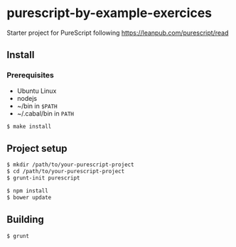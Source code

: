 purescript-by-example-exercices
===============================

Starter project for PureScript following https://leanpub.com/purescript/read

## Install

### Prerequisites

* Ubuntu Linux
* nodejs
* ~/bin in `$PATH`
* ~/.cabal/bin in `PATH`

```sh
$ make install
```

## Project setup

```sh
$ mkdir /path/to/your-purescript-project
$ cd /path/to/your-purescript-project
$ grunt-init purescript

$ npm install
$ bower update
```

## Building 

```sh
$ grunt
```
